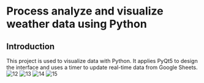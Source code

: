 # Process analyze and visualize weather data using Python

## Introduction 
This project is used to visualize data with Python. It applies PyQt5 to design the interface and uses a timer to update real-time data from Google Sheets.
![12](https://user-images.githubusercontent.com/118700956/234063404-dcf31cff-59b4-4211-b744-6d7b3616e3ba.jpg)
![13](https://user-images.githubusercontent.com/118700956/234063410-ecfc45a3-139d-4052-a983-c6f4ee96590f.jpg)
![14](https://user-images.githubusercontent.com/118700956/234063413-67f568f9-aa6c-413b-920b-95cd06642f71.jpg)
![15](https://user-images.githubusercontent.com/118700956/234063418-a45053d2-9192-409f-8506-2c44bb2d4571.jpg)
